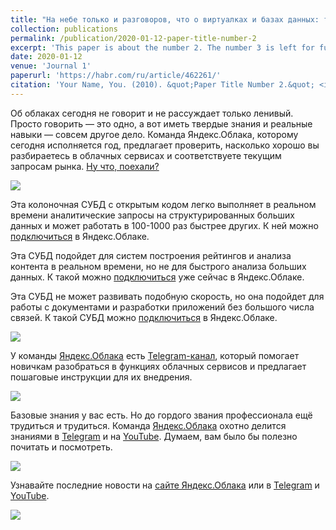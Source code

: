 ```yaml
---
title: "На небе только и разговоров, что о виртуалках и базах данных: тест на знание облачных технологий"
collection: publications
permalink: /publication/2020-01-12-paper-title-number-2
excerpt: 'This paper is about the number 2. The number 3 is left for future work.'
date: 2020-01-12
venue: 'Journal 1'
paperurl: 'https://habr.com/ru/article/462261/'
citation: 'Your Name, You. (2010). &quot;Paper Title Number 2.&quot; <i>Journal 1</i>. 1(2).'
---
```

Об облаках сегодня не говорит и не рассуждает только ленивый. Просто говорить — это одно, а вот иметь твердые знания и реальные навыки — совсем другое дело. Команда Яндекс.Облака, которому сегодня исполняется год, предлагает проверить, насколько хорошо вы разбираетесь в облачных сервисах и соответствуете текущим запросам рынка. [Ну что, поехали?](https://habr.com/ru/article/462261/)


![](https://habrastorage.org/getpro/tmtm/articles/tld/images/6775805/tild6562-6233-4964-b563-396137346431__2.jpg)

Эта колоночная СУБД с открытым кодом легко выполняет в реальном времени аналитические запросы на структурированных больших данных и может работать в 100-1000 раз быстрее других. К ней можно [подключиться](https://u.tmtm.ru/yandexcloud11q) в Яндекс.Облаке.


Эта СУБД подойдет для систем построения рейтингов и анализа контента в реальном времени, но не для быстрого анализа больших данных. К такой можно [подключиться](https://u.tmtm.ru/yandexcloud11q) уже сейчас в Яндекс.Облаке.


Эта СУБД не может развивать подобную скорость, но она подойдет для работы с документами и разработки приложений без большого числа связей. К такой СУБД можно [подключиться](https://u.tmtm.ru/yandexcloud11q) в Яндекс.Облаке.

![](https://habrastorage.org/getpro/tmtm/articles/tld/images/6775805/tild3261-6636-4564-b037-663761623935__r1.png)              

У команды [Яндекс.Облака](https://u.tmtm.ru/yandexcloud) есть [Telеgram-канал](https://u.tmtm.ru/yandexcloudnews), который помогает новичкам разобраться в функциях облачных сервисов и предлагает пошаговые инструкции для их внедрения.


![](https://habrastorage.org/getpro/tmtm/articles/tld/images/6775805/tild3631-3635-4136-b036-373966346336__r2.png)              

Базовые знания у вас есть. Но до гордого звания профессионала ещё трудиться и трудиться. Команда [Яндекс.Облака](https://u.tmtm.ru/yandexcloud) охотно делится знаниями в [Telegram](https://u.tmtm.ru/yandexcloudnews) и на [YouTube](https://u.tmtm.ru/yandexcloudyoutube). Думаем, вам было бы полезно почитать и посмотреть.  

![](https://habrastorage.org/getpro/tmtm/articles/tld/images/6775805/tild3937-6431-4636-a538-643735353336__r3.png)              



Узнавайте последние новости на [сайте Яндекс.Облака](https://u.tmtm.ru/yandexcloud) или в [Telegram](https://u.tmtm.ru/yandexcloudnews) и [YouTube](https://u.tmtm.ru/yandexcloudyoutube).


![](https://habrastorage.org/getpro/tmtm/articles/tld/images/6775805/tild6339-3631-4338-a166-353434326137__3.jpg)
